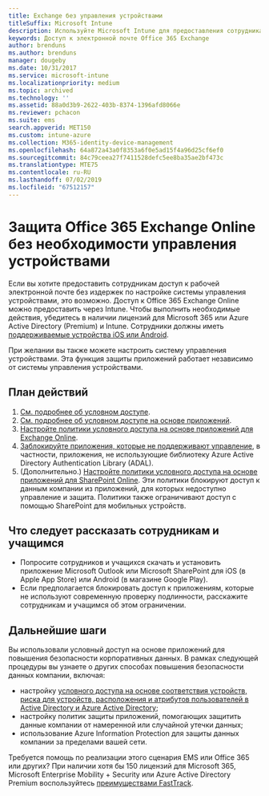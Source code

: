 ```yaml
---
title: Exchange без управления устройствами
titleSuffix: Microsoft Intune
description: Используйте Microsoft Intune для предоставления сотрудникам доступа к электронной почте Office 365 Exchange Online без настройки системы управления устройствами.
keywords: Доступ к электронной почте Office 365 Exchange
author: brenduns
ms.author: brenduns
manager: dougeby
ms.date: 10/31/2017
ms.service: microsoft-intune
ms.localizationpriority: medium
ms.topic: archived
ms.technology: ''
ms.assetid: 88a0d3b9-2622-403b-8374-1396afd8066e
ms.reviewer: pchacon
ms.suite: ems
search.appverid: MET150
ms.custom: intune-azure
ms.collection: M365-identity-device-management
ms.openlocfilehash: 64a872a43a0f8353a6f0e5ad15f4a96d25cf6ef0
ms.sourcegitcommit: 84c79ceea27f7411528defc5ee8ba35ae2bf473c
ms.translationtype: MTE75
ms.contentlocale: ru-RU
ms.lasthandoff: 07/02/2019
ms.locfileid: "67512157"
---
```

# <a name="protect-office-365-exchange-online-without-requiring-device-management"></a>Защита Office 365 Exchange Online без необходимости управления устройствами

Если вы хотите предоставить сотрудникам доступ к рабочей электронной почте без издержек по настройке системы управления устройствами, это возможно. Доступ к Office 365 Exchange Online можно предоставить через Intune. Чтобы выполнить необходимые действия, убедитесь в наличии лицензий для Microsoft 365 или Azure Active Directory (Premium) и Intune. Сотрудники должны иметь [поддерживаемые устройства iOS или Android](supported-devices-browsers.md). 

При желании вы также можете настроить систему управления устройствами. Эта функция защиты приложений работает независимо от системы управления устройствами. 

## <a name="action-plan"></a>План действий

1. [См. подробнее об условном доступе](conditional-access.md). 
2. [См. подробнее об условном доступе на основе приложений](app-based-conditional-access-intune.md).
3. [Настройте политики условного доступа на основе приложений для Exchange Online](app-based-conditional-access-intune-create.md).
4. [Заблокируйте приложения, которые не поддерживают управление](app-modern-authentication-block.md), в частности, приложения, не использующие библиотеку Azure Active Directory Authentication Library (ADAL).
5. (Дополнительно.) [Настройте политики условного доступа на основе приложений для SharePoint Online](app-based-conditional-access-intune-create.md). Эти политики блокируют доступ к данным компании из приложений, для которых недоступно управление и защита. Политики также ограничивают доступ с помощью SharePoint для мобильных устройств. 

## <a name="what-to-tell-employees-and-students"></a>Что следует рассказать сотрудникам и учащимся

* Попросите сотрудников и учащихся скачать и установить приложение Microsoft Outlook или Microsoft SharePoint для iOS (в Apple App Store) или Android (в магазине Google Play). 
* Если предполагается блокировать доступ к приложениям, которые не используют современную проверку подлинности, расскажите сотрудникам и учащимся об этом ограничении. 

## <a name="next-steps"></a>Дальнейшие шаги

Вы использовали условный доступ на основе приложений для повышения безопасности корпоративных данных. В рамках следующей процедуры вы узнаете о других способах повышения безопасности данных компании, включая: 

* настройку [условного доступа на основе соответствия устройств, риска для устройств, расположения и атрибутов пользователей в Active Directory и Azure Active Directory](https://docs.microsoft.com/azure/active-directory/active-directory-conditional-access-azure-portal);  
* настройку политик защиты приложений, помогающих защитить данные компании от намеренной или случайной утечки данных; 
* использование Azure Information Protection для защиты данных компании за пределами вашей сети. 

Требуется помощь по реализации этого сценария EMS или Office 365 или других? При наличии хотя бы 150 лицензий для Microsoft 365, Microsoft Enterprise Mobility + Security или Azure Active Directory Premium воспользуйтесь [преимуществами FastTrack](https://docs.microsoft.com/enterprise-mobility-security/solutions/enterprise-mobility-fasttrack-program). 
